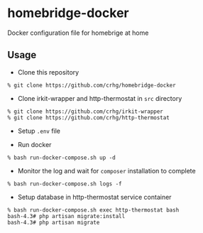# homebridge-docker
Docker configuration file for homebrige at home

## Usage

- Clone this repository
```console
% git clone https://github.com/crhg/homebridge-docker                                                                                                                                    
```

- Clone irkit-wrapper and http-thermostat in ```src``` directory
```console
% git clone https://github.com/crhg/irkit-wrapper                                                                                                                  
% git clone https://github.com/crhg/http-thermostat
```

- Setup ```.env``` file

- Run docker

```console
% bash run-docker-compose.sh up -d
```

- Monitor the log and wait for ```composer``` installation to complete

```console
% bash run-docker-compose.sh logs -f
```

- Setup database in http-thermostat service container

```console
% bash run-docker-compose.sh exec http-thermostat bash                                                                                                                 
bash-4.3# php artisan migrate:install
bash-4.3# php artisan migrate
```


